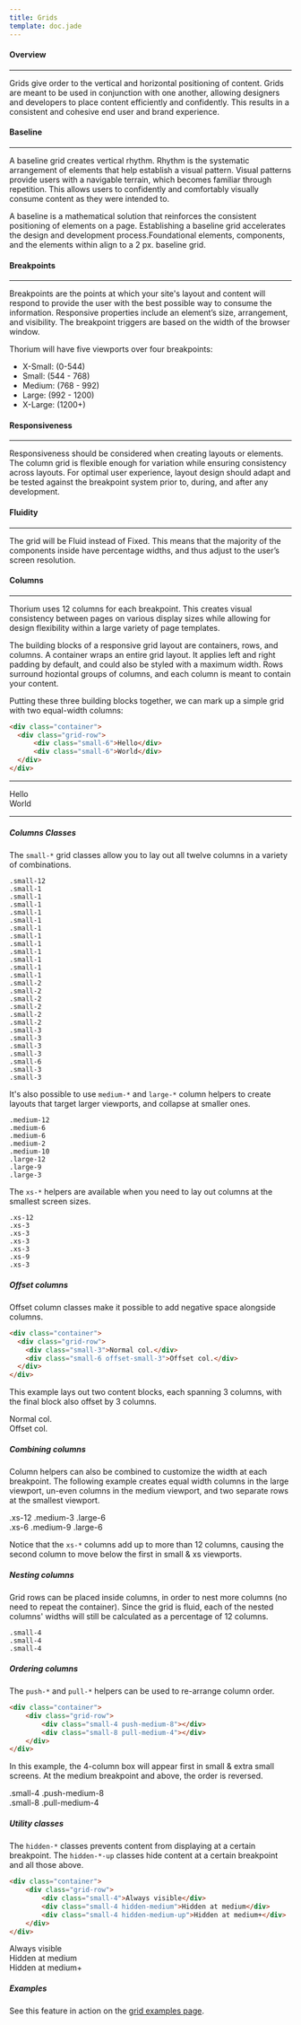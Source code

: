 ```yaml
---
title: Grids
template: doc.jade
---
```


#### Overview

---

Grids give order to the vertical and horizontal positioning of content. Grids are meant to be used in conjunction with one another, allowing designers and developers to place content efficiently and confidently. This results in a consistent and cohesive end user and brand experience.

#### Baseline

---

A baseline grid creates vertical rhythm. Rhythm is the systematic arrangement of elements that help establish a visual pattern. Visual patterns provide users with a navigable terrain, which becomes familiar through repetition. This allows users to confidently and comfortably visually consume content as they were intended to.

A baseline is a mathematical solution that reinforces the consistent positioning of elements on a page. Establishing a baseline grid accelerates the design and development process.Foundational elements, components, and the elements within align to a 2 px. baseline grid.

#### Breakpoints

---

Breakpoints are the points at which your site's layout and content will respond to provide the user with the best possible way to consume the information. Responsive properties include an element’s size, arrangement, and visibility. The breakpoint triggers are based on the width of the browser window.

Thorium will have five viewports over four breakpoints:

* X-Small: (0-544)
* Small: (544 - 768)
* Medium: (768 - 992)
* Large: (992 - 1200)
* X-Large: (1200+)

#### Responsiveness

---

Responsiveness should be considered when creating layouts or elements. The column grid is flexible enough for variation while ensuring consistency across layouts. For optimal user experience, layout design should adapt and be tested against the breakpoint system prior to, during, and after any development.

#### Fluidity

---

The grid will be Fluid instead of Fixed. This means that the majority of the components inside have percentage widths, and thus adjust to the user’s screen resolution.

#### Columns

---

Thorium uses 12 columns for each breakpoint. This creates visual consistency between pages on various display sizes while allowing for design flexibility within a large variety of page templates.

The building blocks of a responsive grid layout are containers, rows, and columns.  A container wraps an entire grid layout. It applies left and right padding by default, and could also be styled with a maximum width. Rows surround hoziontal groups of columns, and each column is meant to contain your content.

Putting these three building blocks together, we can mark up a simple grid with two equal-width columns:

```html
<div class="container">
  <div class="grid-row">
      <div class="small-6">Hello</div>
      <div class="small-6">World</div>
  </div>
</div>
```

---

<div class="grid-row">
    <div class="small-6">Hello</div>
    <div class="small-6">World</div>
</div>

---

##### Columns Classes

The `small-*` grid classes allow you to lay out all twelve columns in a variety of combinations.

<div class="example">
    <div class="container">
        <div class="grid-row">
            <div class="small-12"><code>.small-12</code></div>
        </div>
        <div class="grid-row">
            <div class="small-1"><code>.small-1</code></div>
            <div class="small-1"><code>.small-1</code></div>
            <div class="small-1"><code>.small-1</code></div>
            <div class="small-1"><code>.small-1</code></div>
            <div class="small-1"><code>.small-1</code></div>
            <div class="small-1"><code>.small-1</code></div>
            <div class="small-1"><code>.small-1</code></div>
            <div class="small-1"><code>.small-1</code></div>
            <div class="small-1"><code>.small-1</code></div>
            <div class="small-1"><code>.small-1</code></div>
            <div class="small-1"><code>.small-1</code></div>
            <div class="small-1"><code>.small-1</code></div>
        </div>
        <div class="grid-row">
            <div class="small-2"><code>.small-2</code></div>
            <div class="small-2"><code>.small-2</code></div>
            <div class="small-2"><code>.small-2</code></div>
            <div class="small-2"><code>.small-2</code></div>
            <div class="small-2"><code>.small-2</code></div>
            <div class="small-2"><code>.small-2</code></div>
        </div>
        <div class="grid-row">
            <div class="small-3"><code>.small-3</code></div>
            <div class="small-3"><code>.small-3</code></div>
            <div class="small-3"><code>.small-3</code></div>
            <div class="small-3"><code>.small-3</code></div>
        </div>
        <div class="grid-row">
            <div class="small-6"><code>.small-6</code></div>
            <div class="small-3"><code>.small-3</code></div>
            <div class="small-3"><code>.small-3</code></div>
        </div>
    </div>
</div>

It's also possible to use `medium-*` and `large-*` column helpers to create layouts that target larger viewports, and collapse at smaller ones.

<div class="example">
    <div class="container">
        <div class="grid-row">
            <div class="medium-12"><code>.medium-12</code></div>
        </div>
        <div class="grid-row">
            <div class="medium-6"><code>.medium-6</code></div>
            <div class="medium-6"><code>.medium-6</code></div>
        </div>
        <div class="grid-row">
            <div class="medium-2"><code>.medium-2</code></div>
            <div class="medium-10"><code>.medium-10</code></div>
        </div>
        <div class="grid-row">
            <div class="large-12"><code>.large-12</code></div>
        </div>
        <div class="grid-row">
            <div class="large-9"><code>.large-9</code></div>
            <div class="large-3"><code>.large-3</code></div>
        </div>
    </div>
</div>

The `xs-*` helpers are available when you need to lay out columns at the smallest screen sizes.

<div class="example">
    <div class="container">
        <div class="grid-row">
            <div class="xs-12"><code>.xs-12</code></div>
        </div>
        <div class="grid-row">
            <div class="xs-3"><code>.xs-3</code></div>
            <div class="xs-3"><code>.xs-3</code></div>
            <div class="xs-3"><code>.xs-3</code></div>
            <div class="xs-3"><code>.xs-3</code></div>
        </div>
        <div class="grid-row">
            <div class="xs-9"><code>.xs-9</code></div>
            <div class="xs-3"><code>.xs-3</code></div>
        </div>
    </div>
</div>

##### Offset columns

Offset column classes make it possible to add negative space alongside columns.

```html
<div class="container">
  <div class="grid-row">
    <div class="small-3">Normal col.</div>
    <div class="small-6 offset-small-3">Offset col.</div>
  </div>
</div>
```

This example lays out two content blocks, each spanning 3 columns, with the final block also offset by 3 columns.

<div class="example">
    <div class="container">
        <div class="grid-row">
            <div class="small-3">Normal col.</div>
            <div class="small-6 offset-small-3">Offset col.</div>
        </div>
    </div>
</div>

##### Combining columns

Column helpers can also be combined to customize the width at each breakpoint. The following example creates equal width columns in the large viewport, un-even columns in the medium viewport, and two separate rows at the smallest viewport.

<div class="example">
    <div class="container">
        <div class="grid-row">
            <div class="xs-12 medium-3 large-6">.xs-12 .medium-3 .large-6</div>
            <div class="xs-6 medium-9 large-6">.xs-6 .medium-9 .large-6</div>
        </div>
    </div>
</div>

Notice that the `xs-*` columns add up to more than 12 columns, causing the second column to move below the first in small &amp; xs viewports.

##### Nesting columns

Grid rows can be placed inside columns, in order to nest more columns (no need to repeat the container). Since the grid is fluid, each of the nested columns' widths will still be calculated as a percentage of 12 columns.

<div class="example">
    <div class="container">
        <div class="grid-row">
            <div class="small-8">
                <div class="grid-row">
                    <div class="small-4"><code>.small-4</code></div>
                    <div class="small-4"><code>.small-4</code></div>
                </div>
            </div>
            <div class="small-4"><code>.small-4</code></div>
        </div>
    </div>
</div>

##### Ordering columns

The `push-*` and `pull-*` helpers can be used to re-arrange column order.

```html
<div class="container">
    <div class="grid-row">
        <div class="small-4 push-medium-8"></div>
        <div class="small-8 pull-medium-4"></div>
    </div>
</div>
```

In this example, the 4-column box will appear first in small &amp; extra small screens. At the medium breakpoint and above, the order is reversed.

<div class="example">
    <div class="container">
        <div class="grid-row">
            <div class="small-4 push-medium-8">.small-4 .push-medium-8</div>
            <div class="small-8 pull-medium-4">.small-8 .pull-medium-4</div>
        </div>
    </div>
</div>

##### Utility classes

The `hidden-*` classes prevents content from displaying at a certain breakpoint. The `hidden-*-up` classes hide content at a certain breakpoint and all those above.

```html
<div class="container">
    <div class="grid-row">
        <div class="small-4">Always visible</div>
        <div class="small-4 hidden-medium">Hidden at medium</div>
        <div class="small-4 hidden-medium-up">Hidden at medium+</div>
    </div>
</div>
```

<div class="example">
    <div class="container">
        <div class="grid-row">
            <div class="small-4">Always visible</div>
            <div class="small-4 hidden-medium">Hidden at medium</div>
            <div class="small-4 hidden-medium-up">Hidden at medium+</div>
        </div>
    </div>
</div>

##### Examples

See this feature in action on the [grid examples page](/examples/grid.html).
